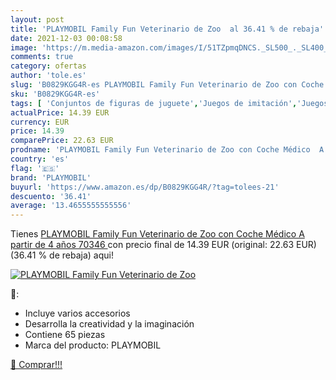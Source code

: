 ```yaml
---
layout: post
title: 'PLAYMOBIL Family Fun Veterinario de Zoo  al 36.41 % de rebaja'
date: 2021-12-03 00:08:58
image: 'https://m.media-amazon.com/images/I/51TZpmqDNCS._SL500_._SL400_.jpg'
comments: true
category: ofertas
author: 'tole.es'
slug: 'B0829KGG4R-es PLAYMOBIL Family Fun Veterinario de Zoo con Coche Médico A...'
sku: 'B0829KGG4R-es'
tags: [ 'Conjuntos de figuras de juguete','Juegos de imitación','Juegos de médicos','Juguetes','Juguetes y juegos','Muñecos y figuras','playmobil', ]
actualPrice: 14.39 EUR
currency: EUR
price: 14.39
comparePrice: 22.63 EUR
prodname: 'PLAYMOBIL Family Fun Veterinario de Zoo con Coche Médico  A partir de 4 años  70346 '
country: 'es'
flag: '🇪🇸'
brand: 'PLAYMOBIL'
buyurl: 'https://www.amazon.es/dp/B0829KGG4R/?tag=tolees-21'
descuento: '36.41'
average: '13.4655555555556'
---
```


Tienes [PLAYMOBIL Family Fun Veterinario de Zoo con Coche Médico  A partir de 4 años  70346 ](https://www.amazon.es/dp/B0829KGG4R/?tag=tolees-21) con precio final de  14.39 EUR (original: 22.63 EUR) (36.41 %  de rebaja) aqui!

[![PLAYMOBIL Family Fun Veterinario de Zoo ](https://m.media-amazon.com/images/I/51TZpmqDNCS._SL500_._SL400_.jpg)](https://www.amazon.es/dp/B0829KGG4R/?tag=tolees-21)

🔎:

- Incluye varios accesorios
- Desarrolla la creatividad y la imaginación
- Contiene 65 piezas
- Marca del producto: PLAYMOBIL

[🛒 Comprar!!!](https://www.amazon.es/dp/B0829KGG4R/?tag=tolees-21)
